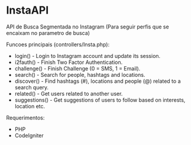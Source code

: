 # InstaAPI

API de Busca Segmentada no Instagram (Para seguir perfis que se encaixam no parametro de busca)

Funcoes principais (controllers/Insta.php):

- login() - Login to Instagram account and update its session.
- i2fauth() - Finish Two Factor Authentication.
- challenge() - Finish Challenge (0 = SMS, 1 = Email).
- search() - Search for people, hashtags and locations.
- discover() - Find hashtags (#), locations and people (@) related to a search query.
- related() - Get users related to another user.
- suggestions() - Get suggestions of users to follow based on interests, location etc.

Requerimentos:

- PHP
- CodeIgniter
